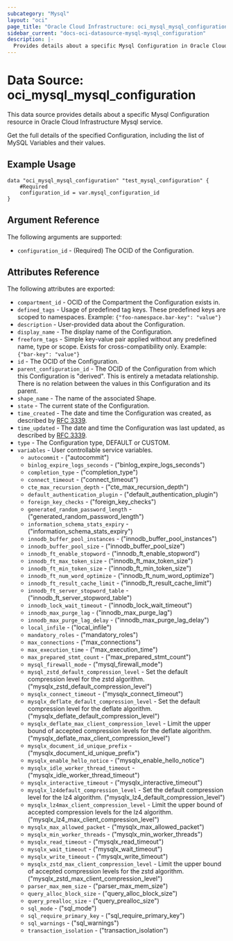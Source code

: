 ```yaml
---
subcategory: "Mysql"
layout: "oci"
page_title: "Oracle Cloud Infrastructure: oci_mysql_mysql_configuration"
sidebar_current: "docs-oci-datasource-mysql-mysql_configuration"
description: |-
  Provides details about a specific Mysql Configuration in Oracle Cloud Infrastructure Mysql service
---
```


# Data Source: oci_mysql_mysql_configuration
This data source provides details about a specific Mysql Configuration resource in Oracle Cloud Infrastructure Mysql service.

Get the full details of the specified Configuration, including the list of MySQL Variables and their values.


## Example Usage

```hcl
data "oci_mysql_mysql_configuration" "test_mysql_configuration" {
	#Required
	configuration_id = var.mysql_configuration_id
}
```

## Argument Reference

The following arguments are supported:

* `configuration_id` - (Required) The OCID of the Configuration.


## Attributes Reference

The following attributes are exported:

* `compartment_id` - OCID of the Compartment the Configuration exists in.
* `defined_tags` - Usage of predefined tag keys. These predefined keys are scoped to namespaces. Example: `{"foo-namespace.bar-key": "value"}` 
* `description` - User-provided data about the Configuration.
* `display_name` - The display name of the Configuration.
* `freeform_tags` - Simple key-value pair applied without any predefined name, type or scope. Exists for cross-compatibility only. Example: `{"bar-key": "value"}` 
* `id` - The OCID of the Configuration.
* `parent_configuration_id` - The OCID of the Configuration from which this Configuration is "derived". This is entirely a metadata relationship. There is no relation between the values in this Configuration and its parent. 
* `shape_name` - The name of the associated Shape.
* `state` - The current state of the Configuration.
* `time_created` - The date and time the Configuration was created, as described by [RFC 3339](https://tools.ietf.org/rfc/rfc3339).
* `time_updated` - The date and time the Configuration was last updated, as described by [RFC 3339](https://tools.ietf.org/rfc/rfc3339).
* `type` - The Configuration type, DEFAULT or CUSTOM.
* `variables` - User controllable service variables.
	* `autocommit` - ("autocommit")
	* `binlog_expire_logs_seconds` - ("binlog_expire_logs_seconds")
	* `completion_type` - ("completion_type")
	* `connect_timeout` - ("connect_timeout")
	* `cte_max_recursion_depth` - ("cte_max_recursion_depth")
	* `default_authentication_plugin` - ("default_authentication_plugin")
	* `foreign_key_checks` - ("foreign_key_checks")
	* `generated_random_password_length` - ("generated_random_password_length")
	* `information_schema_stats_expiry` - ("information_schema_stats_expiry")
	* `innodb_buffer_pool_instances` - ("innodb_buffer_pool_instances")
	* `innodb_buffer_pool_size` - ("innodb_buffer_pool_size")
	* `innodb_ft_enable_stopword` - ("innodb_ft_enable_stopword")
	* `innodb_ft_max_token_size` - ("innodb_ft_max_token_size")
	* `innodb_ft_min_token_size` - ("innodb_ft_min_token_size")
	* `innodb_ft_num_word_optimize` - ("innodb_ft_num_word_optimize")
	* `innodb_ft_result_cache_limit` - ("innodb_ft_result_cache_limit")
	* `innodb_ft_server_stopword_table` - ("innodb_ft_server_stopword_table")
	* `innodb_lock_wait_timeout` - ("innodb_lock_wait_timeout")
	* `innodb_max_purge_lag` - ("innodb_max_purge_lag")
	* `innodb_max_purge_lag_delay` - ("innodb_max_purge_lag_delay")
	* `local_infile` - ("local_infile")
	* `mandatory_roles` - ("mandatory_roles")
	* `max_connections` - ("max_connections")
	* `max_execution_time` - ("max_execution_time")
	* `max_prepared_stmt_count` - ("max_prepared_stmt_count")
	* `mysql_firewall_mode` - ("mysql_firewall_mode")
	* `mysql_zstd_default_compression_level` - Set the default compression level for the zstd algorithm. ("mysqlx_zstd_default_compression_level")
	* `mysqlx_connect_timeout` - ("mysqlx_connect_timeout")
	* `mysqlx_deflate_default_compression_level` - Set the default compression level for the deflate algorithm. ("mysqlx_deflate_default_compression_level")
	* `mysqlx_deflate_max_client_compression_level` - Limit the upper bound of accepted compression levels for the deflate algorithm. ("mysqlx_deflate_max_client_compression_level")
	* `mysqlx_document_id_unique_prefix` - ("mysqlx_document_id_unique_prefix")
	* `mysqlx_enable_hello_notice` - ("mysqlx_enable_hello_notice")
	* `mysqlx_idle_worker_thread_timeout` - ("mysqlx_idle_worker_thread_timeout")
	* `mysqlx_interactive_timeout` - ("mysqlx_interactive_timeout")
	* `mysqlx_lz4default_compression_level` - Set the default compression level for the lz4 algorithm. ("mysqlx_lz4_default_compression_level")
	* `mysqlx_lz4max_client_compression_level` - Limit the upper bound of accepted compression levels for the lz4 algorithm. ("mysqlx_lz4_max_client_compression_level")
	* `mysqlx_max_allowed_packet` - ("mysqlx_max_allowed_packet")
	* `mysqlx_min_worker_threads` - ("mysqlx_min_worker_threads")
	* `mysqlx_read_timeout` - ("mysqlx_read_timeout")
	* `mysqlx_wait_timeout` - ("mysqlx_wait_timeout")
	* `mysqlx_write_timeout` - ("mysqlx_write_timeout")
	* `mysqlx_zstd_max_client_compression_level` - Limit the upper bound of accepted compression levels for the zstd algorithm. ("mysqlx_zstd_max_client_compression_level")
	* `parser_max_mem_size` - ("parser_max_mem_size")
	* `query_alloc_block_size` - ("query_alloc_block_size")
	* `query_prealloc_size` - ("query_prealloc_size")
	* `sql_mode` - ("sql_mode")
	* `sql_require_primary_key` - ("sql_require_primary_key")
	* `sql_warnings` - ("sql_warnings")
	* `transaction_isolation` - ("transaction_isolation")

